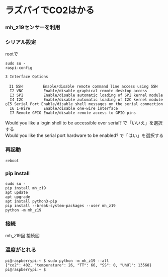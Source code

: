 # ラズパイでCO2はかる

### mh_z19センサーを利用 
### シリアル設定
rootで
```
sudo su -
raspi-config
```
```
3 Interface Options
                                                                      
　I1 SSH         Enable/disable remote command line access using SSH   
  I2 VNC         Enable/disable graphical remote desktop access        
  I3 SPI         Enable/disable automatic loading of SPI kernel module 
  I4 I2C         Enable/disable automatic loading of I2C kernel module 
○I5 Serial Port Enable/disable shell messages on the serial connection
  I6 1-Wire      Enable/disable one-wire interface                     
  I7 Remote GPIO Enable/disable remote access to GPIO pins             
```
Would you like a login shell to be accessible over serial? で「いいえ」を選択する  
Would you like the serial port hardware to be enabled? で「はい」を選択する  

### 再起動
```
reboot
```

### pip install
```
sudo su -
pip install mh_z19
apt update
apt upgrade
apt install python3-pip
pip install --break-system-packages --user mh_z19
python -m mh_z19
```
### 接続
mh_z19図
接続図

### 温度がとれる
```
pi@raspberrypi:~ $ sudo python -m mh_z19 --all
{"co2": 402, "temperature": 26, "TT": 66, "SS": 0, "UhUl": 13568}
pi@raspberrypi:~ $
```
